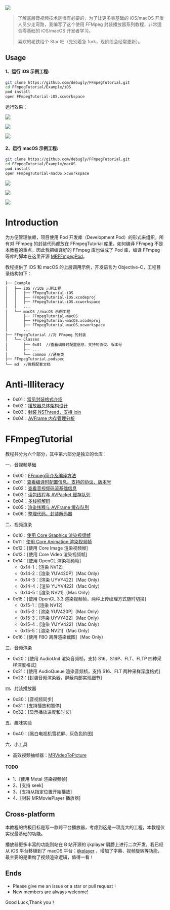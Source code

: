 [![](md/imgs/ffmpeg.png)](https://ffmpeg.org/) 


> 了解底层音视频技术是很有必要的，为了让更多零基础的 iOS/macOS 开发人员少走弯路，我编写了这个使用 FFMpeg 封装播放器系列教程，非常适合零基础的 iOS/macOS 开发者学习。 
> 
> 喜欢的老铁给个 Star 吧（先别着急 fork，现阶段会经常更新）。

## Usage

#### 1、运行 iOS 示例工程:

```bash
git clone https://github.com/debugly/FFmpegTutorial.git
cd FFmpegTutorial/Example/iOS
pod install
open FFmpegTutorial-iOS.xcworkspace
```

运行效果：

![](md/imgs/ios-snapshot-1.png)

![](md/imgs/ios-snapshot-2.png)

![](md/imgs/ios-snapshot-3.png)


#### 2、运行 macOS 示例工程:

```bash
git clone https://github.com/debugly/FFmpegTutorial.git
cd FFmpegTutorial/Example/macOS
pod install
open FFmpegTutorial-macOS.xcworkspace
```

![](md/imgs/macos-snapshot-1.png)

![](md/imgs/macos-snapshot-2.png)

![](md/imgs/macos-snapshot-3.png)

# Introduction

为方便管理依赖，项目使用 Pod 开发库（Development Pod）的形式来组织，所有对 FFmpeg 的封装代码都放在 FFmpegTutorial 库里，如何编译 FFmpeg 不是本教程的重点，因此我把编译好的 FFmpeg 库也做成了 Pod 库，编译 FFmpeg 等库的脚本在这里开源 [MRFFmpegPod](https://github.com/debugly/MRFFToolChainPod)。

教程提供了 iOS 和 macOS 的上层调用示例，开发语言为 Objective-C，工程目录结构如下：

```
├── Example
│   ├── iOS //iOS 示例工程
│   │   ├── FFmpegTutorial-iOS
│   │   ├── FFmpegTutorial-iOS.xcodeproj
│   │   ├── FFmpegTutorial-iOS.xcworkspace
│   │   ...
│   └── macOS //macOS 示例工程
│       ├── FFmpegTutorial-macOS
│       ├── FFmpegTutorial-macOS.xcodeproj
│       ├── FFmpegTutorial-macOS.xcworkspace
│       ...
├── FFmpegTutorial //对 FFmpeg 的封装
│   └── Classes
│       ├── 0x01  //查看编译时配置信息、支持的协议、版本号
│       ├── ...
│       └── common //通用类
├── FFmpegTutorial.podspec
└── md  //教程配套文档        
```

# Anti-Illiteracy

- 0x01：[常见封装格式介绍](md/illiteracy/0x01.md)
- 0x02：[播放器总体架构设计](md/illiteracy/0x02.md)
- 0x03：[封装 NSThread，支持 join](md/illiteracy/0x03.md)
- 0x04：[AVFrame 内存管理分析](md/illiteracy/0x04.md)

# FFmpegTutorial

教程共分为六个部分，其中第六部分是独立的仓库：

一、音视频基础

- 0x00：[FFmpeg简介及编译方法](md/0x00.md) 
- 0x01：[查看编译时配置信息、支持的协议、版本号](md/0x01.md)
- 0x02：[查看音视频码流基础信息](md/0x02.md)
- 0x03：[读包线程与 AVPacket 缓存队列](md/0x03.md)
- 0x04：[多线程解码](md/0x04.md)
- 0x05：[渲染线程与 AVFrame 缓存队列](md/0x05.md)
- 0x06：[整理代码，封装解码器](md/0x06.md)

二、视频渲染

- 0x10：[使用 Core Graphics 渲染视频帧](md/0x10.md)
- 0x11：[使用 Core Animation 渲染视频帧](md/0x11.md)
- 0x12：[使用 Core Image 渲染视频帧]
- 0x13：[使用 Core Video 渲染视频帧]
- 0x14：[使用 OpenGL 渲染视频帧]
    - 0x14-1：[渲染 NV12]
    - 0x14-2：[渲染 YUV420P]（Mac Only）
    - 0x14-3：[渲染 UYVY422]（Mac Only）
    - 0x14-4：[渲染 YUYV422]（Mac Only）
    - 0x14-5：[渲染 NV21]（Mac Only）
- 0x15：[使用 OpenGL 3.3 渲染视频帧，两种上传纹理方式随时切换]
    - 0x15-1：[渲染 NV12]
    - 0x15-2：[渲染 YUV420P]（Mac Only）
    - 0x15-3：[渲染 UYVY422]（Mac Only）
    - 0x15-4：[渲染 YUYV422]（Mac Only）
    - 0x15-5：[渲染 NV21]（Mac Only）
- 0x16：[使用 FBO 离屏渲染截图]（Mac Only）

三、音频渲染

- 0x20：[使用 AudioUnit 渲染音频桢，支持 S16、S16P、FLT、FLTP 四种采样深度格式]
- 0x21：[使用 AudioQueue 渲染音频桢，支持 S16、FLT 两种采样深度格式]
- 0x22：[封装音频渲染器，屏蔽内部实现细节]

四、封装播放器

- 0x30：[音视频同步]
- 0x31：[支持播放和暂停]
- 0x32：[显示播放进度和时长]

五、趣味实验

- 0x40：[黑白电视机雪花屏、灰色色阶图] 

六、小工具

- 高效视频抽帧器：[MRVideoToPicture](https://github.com/debugly/MRVideoToPicture)

#### TODO

- 1、[使用 Metal 渲染视频帧]
- 2、[支持 seek]
- 3、[支持从指定位置开始播放]
- 4、[封装 MRMoviePlayer 播放器]

## Cross-platform

本教程的终极目标是写一款跨平台播放器，考虑到这是一项庞大的工程，本教程仅实现最基础的功能。

播放器更多丰富的功能则站在 B 站开源的 ijkplayer 肩膀上进行二次开发，我已经从 iOS 平台移植到了 macOS 平台：[ijkplayer](https://github.com/debugly/ijkplayer) ，增加了字幕、视频旋转等功能，最主要的是重构了视频渲染逻辑，值得一看！

## Ends

- Please give me an issue or a star or pull request！
- New members are always welcome!

Good Luck,Thank you！
